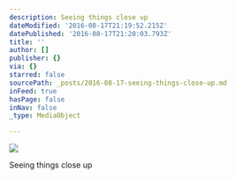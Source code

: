 ```yaml
---
description: Seeing things close up
dateModified: '2016-08-17T21:19:52.215Z'
datePublished: '2016-08-17T21:20:03.793Z'
title: ''
author: []
publisher: {}
via: {}
starred: false
sourcePath: _posts/2016-08-17-seeing-things-close-up.md
inFeed: true
hasPage: false
inNav: false
_type: MediaObject

---
```

![](https://the-grid-user-content.s3-us-west-2.amazonaws.com/64d8e7c9-7b0e-48c9-8244-8919c2bb6c29.jpg)

Seeing things close up